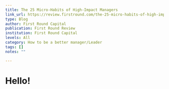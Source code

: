 ```yaml
---
title: The 25 Micro-Habits of High-Impact Managers
link_url: https://review.firstround.com/the-25-micro-habits-of-high-impact-managers
type: Blog
author: First Round Capital
publication: First Round Review
institution: First Round Capital
levels: All
category: How to be a better manager/Leader
tags: []
notes: ""

---
```


# Hello!
